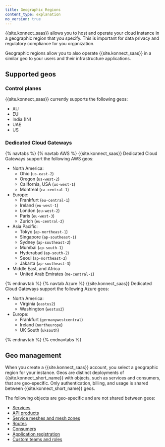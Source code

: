 ```yaml
---
title: Geographic Regions
content_type: explanation
no_version: true
---
```


{{site.konnect_saas}} allows you to host and operate your cloud instance in a geographic region that you specify. This is important for data privacy and regulatory compliance for you organization. 

Geographic regions allow you to also operate {{site.konnect_saas}} in a similar geo to your users and their infrastructure applications. 
<!--- Do not publish yet: "This reduces network latency and minimizes the blast-radius in the event of cross-region connectivity failures." -->

## Supported geos 

### Control planes

{{site.konnect_saas}} currently supports the following geos:

* AU
* EU
* India (IN)
* UAE
* US


### Dedicated Cloud Gateways

{% navtabs %}
{% navtab AWS %}
{{site.konnect_saas}} Dedicated Cloud Gateways support the following AWS geos: 


* North America:
    * Ohio (`us-east-2`)
    * Oregon (`us-west-2`)
    * California, USA (`us-west-1`)
    * Montreal (`ca-central-1`)
* Europe:
    * Frankfurt (`eu-central-1`)
    * Ireland (`eu-west-1`)
    * London (`eu-west-2`)
    * Paris (`eu-west-3`)
    * Zurich (`eu-central-2`)
* Asia Pacific:
    * Tokyo (`ap-northeast-1`)
    * Singapore (`ap-southeast-1`)
    * Sydney (`ap-southeast-2`)
    * Mumbai (`ap-south-1`)
    * Hyderabad (`ap-south-2`)
    * Seoul (`ap-northeast-2`)
    * Jakarta (`ap-southeast-3`)
* Middle East, and Africa
    * United Arab Emirates (`me-central-1`)

{% endnavtab %}
{% navtab Azure %}
{{site.konnect_saas}} Dedicated Cloud Gateways support the following Azure geos: 

* North America:
    * Virginia (`eastus2`)
    * Washington (`westus2`)
* Europe:
    * Frankfurt (`germanywestcentral`)
    * Ireland (`northeurope`)
    * UK South (`uksouth`)

{% endnavtab %}
{% endnavtabs %}
## Geo management

When you create a {{site.konnect_saas}} account, you select a geographic region for your instance. Geos are distinct deployments of {{site.konnect_short_name}} with objects, such as services and consumers, that are geo-specific. Only authentication, billing, and usage is shared between {{site.konnect_short_name}} geos.

The following objects are geo-specific and are not shared between geos:

* [Services](/konnect/service-catalog/)
* [API products](/konnect/api-products/)
* [Service meshes and mesh zones](/konnect/mesh-manager/)
* [Routes](/konnect/getting-started/implement-service/)
* [Consumers](/konnect/gateway-manager/configuration/)
* [Application registration](/konnect/dev-portal/applications/enable-app-reg/)
* [Custom teams and roles](/konnect/org-management/teams-and-roles/)
